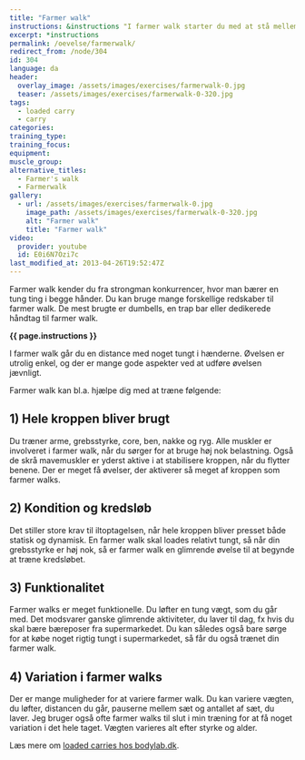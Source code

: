 ```yaml
---
title: "Farmer walk"
instructions: &instructions "I farmer walk starter du med at stå mellem vægtene. Tag vægtene i hver hånd og rejs dig op med ryggen ret og kig fremad. Gå med korte skridt og husk at trække vejret. Gå omkring 15-20 meter."
excerpt: *instructions
permalink: /oevelse/farmerwalk/
redirect_from: /node/304
id: 304
language: da
header:
  overlay_image: /assets/images/exercises/farmerwalk-0.jpg
  teaser: /assets/images/exercises/farmerwalk-0-320.jpg
tags:
  - loaded carry
  - carry
categories:
training_type: 
training_focus: 
equipment:
muscle_group:
alternative_titles:
  - Farmer's walk
  - Farmerwalk
gallery:
  - url: /assets/images/exercises/farmerwalk-0.jpg
    image_path: /assets/images/exercises/farmerwalk-0-320.jpg
    alt: "Farmer walk"
    title: "Farmer walk"
video:
  provider: youtube
  id: E0i6N7Ozi7c
last_modified_at: 2013-04-26T19:52:47Z
---
```


Farmer walk kender du fra strongman konkurrencer, hvor man bærer en tung ting i begge hånder. Du kan bruge mange forskellige redskaber til farmer walk. De mest brugte er dumbells, en trap bar eller dedikerede håndtag til farmer walk.

**{{ page.instructions }}**

I farmer walk går du en distance med noget tungt i hænderne. Øvelsen er utrolig enkel, og der er mange gode aspekter ved at udføre øvelsen jævnligt.

Farmer walk kan bl.a. hjælpe dig med at træne følgende:

## 1) Hele kroppen bliver brugt

Du træner arme, grebsstyrke, core, ben, nakke og ryg. Alle muskler er involveret i farmer walk, når du sørger for at bruge høj nok belastning. Også de skrå mavemuskler er yderst aktive i at stabilisere kroppen, når du flytter benene. Der er meget få øvelser, der aktiverer så meget af kroppen som farmer walks.

## 2) Kondition og kredsløb

Det stiller store krav til iltoptagelsen, når hele kroppen bliver presset både statisk og dynamisk. En farmer walk skal loades relativt tungt, så når din grebsstyrke er høj nok, så er farmer walk en glimrende øvelse til at begynde at træne kredsløbet.

## 3) Funktionalitet

Farmer walks er meget funktionelle. Du løfter en tung vægt, som du går med. Det modsvarer ganske glimrende aktiviteter, du laver til dag, fx hvis du skal bære bæreposer fra supermarkedet. Du kan således også bare sørge for at købe noget rigtig tungt i supermarkedet, så får du også trænet din farmer walk.

## 4) Variation i farmer walks

Der er mange muligheder for at variere farmer walk. Du kan variere vægten, du løfter, distancen du går, pauserne mellem sæt og antallet af sæt, du laver. Jeg bruger også ofte farmer walks til slut i min træning for at få noget variation i det hele taget. Vægten varieres alt efter styrke og alder.

Læs mere om [loaded carries hos bodylab.dk](https://www.partner-ads.com/dk/klikbanner.php?partnerid=28187&bannerid=11522&htmlurl=https://www.bodylab.dk/shop/loaded-carries-2778c1.html).
